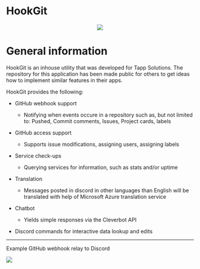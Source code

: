# HookGit

<p align="center">
  <img src="https://i.imgur.com/YSwhpIe.png"/>
</p>

# General information

HookGit is an inhouse utility that was developed for Tapp Solutions. The repository for this application has been made public for others to get ideas how to implement similar features in their apps.

HookGit provides the following:

- GitHub webhook support

   - Notifying when events occure in a repository such as, but not limited to: Pushed, Commit comments, Issues, Project cards, labels
 
* GitHub access support
   - Supports issue modifications, assigning users, assigning labels
 
* Service check-ups
   - Querying services for information, such as stats and/or uptime
 
* Translation
   - Messages posted in discord in other languages than English will be translated with help of Microsoft Azure translation service
 
* Chatbot
   - Yields simple responses via the Cleverbot API
 
* Discord commands for interactive data lookup and edits

---

Example GitHub webhook relay to Discord

<img src="https://i.imgur.com/PkKQObO.png"/>
